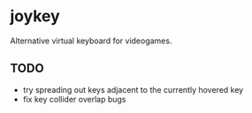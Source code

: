 # joykey
Alternative virtual keyboard for videogames.

## TODO
- try spreading out keys adjacent to the currently hovered key
- fix key collider overlap bugs
